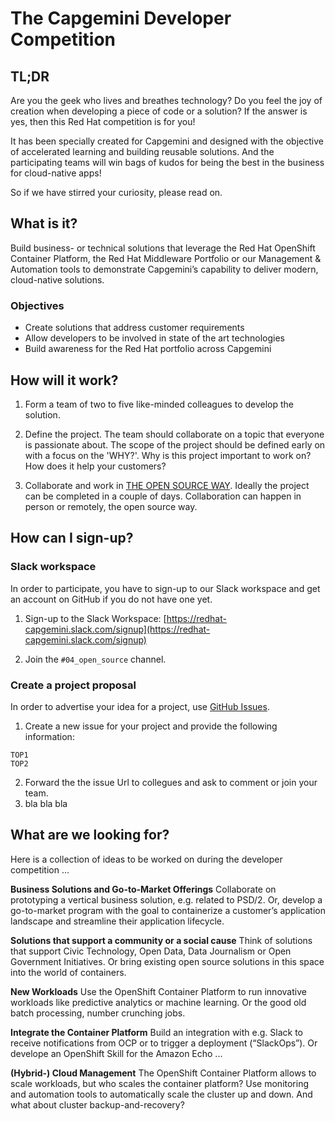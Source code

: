 # The Capgemini Developer Competition

## TL;DR

Are you the geek who lives and breathes technology? Do you feel the joy of creation when developing a piece of code or a solution? If the answer is yes, then this Red Hat competition is for you!

It has been specially created for Capgemini and designed with the objective of accelerated learning and building reusable solutions. And the participating teams will win bags of kudos for being the best in the business for cloud-native apps!

So if we have stirred your curiosity, please read on.

## What is it?

Build business- or technical solutions that leverage the Red Hat OpenShift Container Platform, the Red Hat Middleware Portfolio or our Management & Automation tools to demonstrate Capgemini’s capability to deliver modern, cloud-native solutions.

### Objectives

* Create solutions that address customer requirements
* Allow developers to be involved in state of the art technologies
* Build awareness for the Red Hat portfolio across Capgemini

## How will it work?

1. Form a team of two to five like-minded colleagues to develop the solution.

2. Define the project. The team should collaborate on a topic that everyone is passionate about. The scope of the project should be defined early on with a focus on the 'WHY?'. Why is this project important to work on? How does it help your customers?

3. Collaborate and work in [THE OPEN SOURCE WAY](https://opensource.com/open-source-way). Ideally the project can be completed in a couple of days. Collaboration can happen in person or remotely, the open source way.

## How can I sign-up?

### Slack workspace

In order to participate, you have to sign-up to our Slack workspace and get an account on GitHub if you do not have one yet.

1. Sign-up to the Slack Workspace: [https://redhat-capgemini.slack.com/signup](https://redhat-capgemini.slack.com/signup)

2. Join the `#04_open_source` channel.

### Create a project proposal

In order to advertise your idea for a project, use [GitHub Issues](https://github.com/redhatgsiexchange/dev_competition/issues).

1. Create a new issue for your project and provide the following information:

```
TOP1
TOP2
```

2. Forward the the issue Url to collegues and ask to comment or join your team.
3. bla bla bla

## What are we looking for?
Here is a collection of ideas to be worked on during the developer competition …

**Business Solutions and Go-to-Market Offerings**
Collaborate on prototyping a vertical business solution, e.g. related to PSD/2. Or, develop a go-to-market program with the goal to containerize a customer’s application landscape and streamline their application lifecycle.

**Solutions that support a community or a social cause**
Think of solutions that support Civic Technology, Open Data, Data Journalism or Open Government Initiatives. Or bring existing open source solutions in this space into the world of containers.

**New Workloads**
Use the OpenShift Container Platform to run innovative workloads like predictive analytics or machine learning. Or the good old batch processing, number crunching jobs.

**Integrate the Container Platform**
Build an integration with e.g. Slack to receive notifications from OCP or to trigger a deployment (“SlackOps”). Or develope an OpenShift Skill for the Amazon Echo ...

**(Hybrid-) Cloud Management**
The OpenShift Container Platform allows to scale workloads, but who scales the container platform? Use monitoring and automation tools to automatically scale the cluster up and down. And what about cluster backup-and-recovery?
